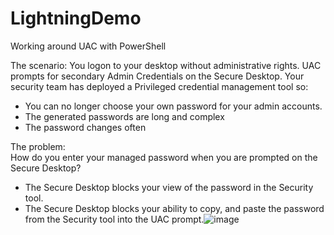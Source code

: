 # LightningDemo
Working around UAC with PowerShell

The scenario:
You logon to your desktop without administrative rights.
UAC prompts for secondary Admin Credentials on the Secure Desktop.
Your security team has deployed a Privileged credential management tool so:
- You can no longer choose your own password for your admin accounts.
- The generated passwords are long and complex
- The password changes often

The problem:  
How do you enter your managed password when you are prompted on the Secure Desktop?
- The Secure Desktop blocks your view of the password in the Security tool.
- The Secure Desktop blocks your ability to copy, and paste the password from the Security tool into the UAC prompt.![image](https://user-images.githubusercontent.com/7681348/112404805-498c1180-8cce-11eb-8b42-66e165db7225.png)
